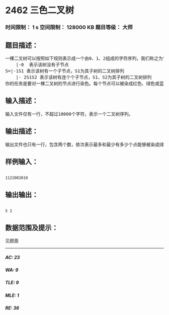 # 2462 三色二叉树   
### 时间限制： 1 s     空间限制： 128000 KB     题目等级： 大师  
## 题目描述：  

<pre>
一棵二叉树可以按照如下规则表示成一个由0、1、2组成的字符序列，我们称之为“二叉树序列S”：
    |-0  表示该树没有子节点
S=|-1S1 表示该树有一个子节点，S1为其子树的二叉树排列
    |- 2S1S2 表示该树有连个个子节点，S1、S2为其子树的二叉树排列
你的任务是要对一棵二叉树的节点进行染色。每个节点可以被染成红色、绿色或蓝色。并且，一个节点与其子节点的颜色必须不同，如果该节点有两个子节点，那么这两个子节点的颜色也必须不相同。给定一棵二叉树的二叉树序列，请求出这棵树中最多和最少有多少个点能够被染成绿色。
</pre>
  
  
## 输入描述：  

<pre>
输入文件仅有一行，不超过10000个字符，表示一个二叉树序列。
</pre>
  
  
## 输出描述：  

<pre>
输出文件也只有一行，包含两个数，依次表示最多和最少有多少个点能够被染成绿色。
</pre>
  
  
## 样例输入：  

<pre><code>
1122002010
</code></pre>
  
  
## 输出输出：  

<pre><code>
5 2
</code></pre>
  
  
## 数据范围及提示：  

<pre>
见题面
</pre>
  
  
***  

##### AC: 23  
##### WA: 9  
##### TLE: 9  
##### MLE: 1  
##### RE: 36  

